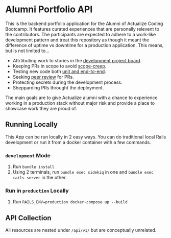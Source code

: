 # Alumni Portfolio API

This is the backend portfolio application for the Alumni of Actualize Coding Bootcamp. It features curated experiences that are personally relevent to the contributors. The participants are expected to adhere to a work-like development pattern and treat this repository as though it meant the difference of uptime vs downtime for a production application. This means, but is not limited to...

* Attrtibuting work to stories in the [development project board](https://github.com/actualize-portfolio/alumni_portfolio_vue/projects/1).
* Keeping PRs in scope to avoid [scope-creep](https://galvintech.com/software-development-how-to-prevent-scope-creep/). 
* Testing new code both [unit and end-to-end](https://prodperfect.com/blog/test-development/end-to-end-or-unit-testing-which-tests-for-which-bugs/).
* Seeking [peer review](https://www.atlassian.com/blog/git/written-unwritten-guide-pull-requests) for PRs.
* Protecting secrets during the development process.
* Shepparding PRs throught the deployment.

The main goals are to give Actualize alumni with a chance to experience working in a production stack without major risk and provide a place to showcase work they are proud of.

## Running Locally

This App can be run locally in 2 easy ways. You can do traditional local Rails development or run it from a docker container with a few commands.

### `development` Mode

1. Run `bundle install`
1. Using 2 terminals, run `bundle exec sidekiq` in one and `bundle exec rails server` in the other.

### Run in `production` Locally

1. Run `RAILS_ENV=production docker-compose up --build`

## API Collection

All resources are nested under `/api/v1/` but are conceptually unrelated.
